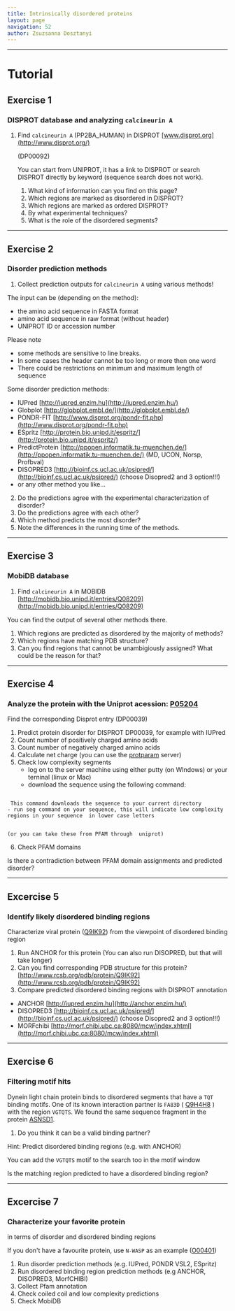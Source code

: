 ```yaml
---
title: Intrinsically disordered proteins
layout: page
navigation: 52
author: Zsuzsanna Dosztanyi
---
```


___


# Tutorial

## Exercise 1

### DISPROT database and analyzing `calcineurin A`

1.  Find `calcineurin A` (PP2BA\_HUMAN) in DISPROT
    [www.disprot.org](http://www.disprot.org/)
    
    (DP00092)

    You can start from UNIPROT, it has a link to DISPROT 
    or search DISPROT directly by keyword (sequence search does not work).

    1. What kind of information can you find on this page?
    2. Which regions are marked as disordered in DISPROT?
    3. Which regions are marked as ordered DISPROT?
    4. By what experimental techniques?
    5. What is the role of the disordered segments?

___


##  Exercise 2 

### Disorder prediction methods 

1.  Collect prediction outputs for `calcineurin A` using various methods!


The input can be (depending on the method):

- the amino acid sequence in FASTA format
- amino acid sequence in raw format (without header)
- UNIPROT ID or accession number

Please note

* some methods are sensitive to line breaks.
* In some cases the header cannot be too long or more then one word
* There could be restrictions on minimum and maximum length of sequence 

Some disorder prediction methods:

- IUPred [http://iupred.enzim.hu](http://iupred.enzim.hu/)
- Globplot [http://globplot.embl.de/](http://globplot.embl.de/)
- PONDR-FIT
[http://www.disprot.org/pondr-fit.php](http://www.disprot.org/pondr-fit.php)
- ESpritz
[http://protein.bio.unipd.it/espritz/](http://protein.bio.unipd.it/espritz/)
- PredictProtein
[http://ppopen.informatik.tu-muenchen.de/](http://ppopen.informatik.tu-muenchen.de/)
(MD, UCON, Norsp, Profbval)
- DISOPRED3 [http://bioinf.cs.ucl.ac.uk/psipred/](http://bioinf.cs.ucl.ac.uk/psipred/)
      (choose Disopred2 and 3 option!!!)
- or any other method you like...


2. Do the predictions agree with the experimental characterization of disorder?
3. Do the predictions agree with each other?
4. Which method predicts the most disorder?
5. Note the differences in the running time of the methods.

___


## Exercise 3 

### MobiDB database

1. Find `calcineurin A` in MOBIDB
 [http://mobidb.bio.unipd.it/entries/Q08209](http://mobidb.bio.unipd.it/entries/Q08209)

You can find the output of several other methods there.

1. Which regions are predicted as disordered by the majority of methods?
2. Which regions have matching PDB structure?
3. Can you find regions that cannot be unambigiously assigned? 
    What could be the reason for that?    

___


## Exercise 4

### Analyze the protein with the Uniprot acession: [P05204](http://www.uniprot.org/uniprot/P05204)
Find the corresponding Disprot entry (DP00039)
   
1. Predict protein disorder for DISPROT DP00039, for example with IUPred
2. Count number of positively charged amino acids
3. Count number of negatively charged amino acids
4.  Calculate net charge 
    (you can use the [protparam](http://web.expasy.org/protparam/) server)
5. Check low complexity segments 
    - log on to the server machine using either putty (on WIndows) or your terninal (linux or Mac)
    - download the sequence using the following command:
     
```wget http://www.uniprot.org/uniprot/P05204.fasta
```     
     This command downloads the sequence to your current directory
    - run seg command on your sequence, this will indicate low complexity regions in your sequence  in lower case letters
   
```seg P05204.fasta
```
	(or you can take these from PFAM through  uniprot)

6. Check PFAM domains

Is there a contradiction between PFAM domain assignments and predicted disorder?

___


## Excercise 5

### Identify likely disordered binding regions

Characterize viral protein ([Q9IK92](http://www.uniprot.org/uniprot/Q9IK92)) from the viewpoint of disordered binding region

1. Run ANCHOR for this protein
   (You can also run DISOPRED, but that will take longer)
2. Can you find corresponding PDB structure for this protein?
    [http://www.rcsb.org/pdb/protein/Q9IK92](http://www.rcsb.org/pdb/protein/Q9IK92)
3. Compare predicted disordered binding regions with DISPROT annotation


- ANCHOR [http://iupred.enzim.hu](http://anchor.enzim.hu/)
- DISOPRED3 [http://bioinf.cs.ucl.ac.uk/psipred/](http://bioinf.cs.ucl.ac.uk/psipred/)
      (choose Disopred2 and 3 option!!!)
- MORFchibi [http://morf.chibi.ubc.ca:8080/mcw/index.xhtml](http://morf.chibi.ubc.ca:8080/mcw/index.xhtml)
   

___


## Exercise 6

###   Filtering motif hits

Dynein light chain protein binds to disordered segments that have a `TQT` binding motifs. One of its known interaction partner is `FA83D` ( [Q9H4H8](http://www.uniprot.org/uniprot/Q9H4H8) ) with the region `VGTQTS`.
We found  the same sequence fragment in the protein [ASNSD1](http://www.uniprot.org/uniprot/Q9NWL6).

 
1. Do you think it can be a valid binding partner?

Hint: Predict disordered binding regions (e.g. with ANCHOR)

You can add the `VGTQTS` motif to the search too in the motif window

Is the matching region predicted to have a disordered binding region?


___


## Excercise 7

### Characterize your favorite protein 
in terms of disorder and disordered binding regions

If you don't have a favourite protein, use `N-WASP` as an example
([O00401](http://www.uniprot.org/uniprot/O00401))



1. Run disorder prediction methods (e.g. IUPred, PONDR VSL2, ESpritz)
2. Run disordered binding region prediction methods (e.g ANCHOR, DISOPRED3, MorfCHIBI)
3. Collect Pfam annotation
4. Check coiled coil and low complexity predictions
5. Check MobiDB





